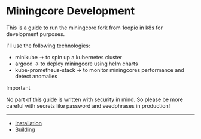 # Miningcore Development

This is a guide to run the miningcore fork from 1oopio in k8s for development purposes.

I'll use the following technologies:

- minikube -> to spin up a kubernetes cluster
- argocd -> to deploy miningcore using helm charts
- kube-prometheus-stack -> to monitor miningcores performance and detect anomalies

> [!Important]
> No part of this guide is written with security in mind. So please be more careful with secrets like password and seedphrases in production!

---

- [Installation](./docs/install.md)
- [Building](./docs/build.md)

